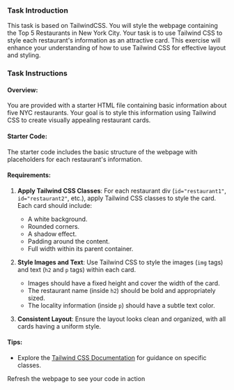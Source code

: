 ### Task Introduction

This task is based on TailwindCSS. You will style the webpage containing the Top 5 Restaurants in New York City. Your task is to use Tailwind CSS to style each restaurant's information as an attractive card. This exercise will enhance your understanding of how to use Tailwind CSS for effective layout and styling.

### Task Instructions

#### Overview:

You are provided with a starter HTML file containing basic information about five NYC restaurants. Your goal is to style this information using Tailwind CSS to create visually appealing restaurant cards.

#### Starter Code:

The starter code includes the basic structure of the webpage with placeholders for each restaurant's information.

#### Requirements:

1. **Apply Tailwind CSS Classes**: For each restaurant div (`id="restaurant1"`, `id="restaurant2"`, etc.), apply Tailwind CSS classes to style the card. Each card should include:
   - A white background.
   - Rounded corners.
   - A shadow effect.
   - Padding around the content.
   - Full width within its parent container.
2. **Style Images and Text**: Use Tailwind CSS to style the images (`img` tags) and text (`h2` and `p` tags) within each card.

   - Images should have a fixed height and cover the width of the card.
   - The restaurant name (inside `h2`) should be bold and appropriately sized.
   - The locality information (inside `p`) should have a subtle text color.

3. **Consistent Layout**: Ensure the layout looks clean and organized, with all cards having a uniform style.

#### Tips:

- Explore the [Tailwind CSS Documentation](https://tailwindcss.com/docs) for guidance on specific classes.

Refresh the webpage to see your code in action
